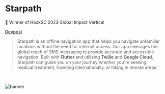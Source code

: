 # Starpath

🏅 Winner of HackSC 2023 Global Impact Vertical

[Devpost](https://devpost.com/software/starpath)

> Starpath is an offline navigation app that helps you navigate unfamiliar locations without the need for internet access. Our app leverages the global reach of SMS messaging to provide accurate and accessible navigation. Built with **Flutter** and utilizing **Twilio** and **Google Cloud**, Starpath can guide you on your journey whether you're seeking medical treatment, traveling internationally, or hiking in remote areas.

<br>

![banner](https://user-images.githubusercontent.com/32281640/217441012-09196e46-5b4e-4761-a414-e4565fcd8a6b.jpg)
